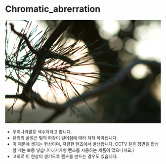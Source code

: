 # Chromatic\_abrerration

![](../../.gitbook/assets/chromatic01.png)

* 우리나라말로 색수차라고 합니다.
* 유리의 굴절은 빛의 파장이 길어짐에 따라 차차 작아집니다.
* 이 때문에 생기는 현상이며, 저렴한 렌즈에서 발생합니다. CCTV 같은 장면을 합성할 때는 보통 넣습니다.\(저가형 렌즈를 사용하는 제품이 많으니까요.\)
* 고의로 이 현상이 생기도록 렌즈를 만드는 경우도 있습니다.

